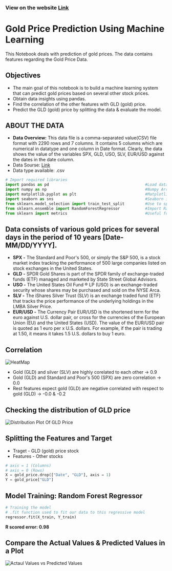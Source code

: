 ### View on the website [Link](https://iamswati.github.io/data_analysis_gold_price/)

# Gold Price Prediction Using Machine Learning 
This Notebook deals with prediction of gold prices. The data contains features regarding the Gold Price Data.

  
## Objectives
* The main goal of this notebook is to build a machine learning system that can predict gold prices based on several other stock prices.
* Obtain data insights using pandas.
* Find the correlation of the other features with GLD (gold) price.
* Predict the GLD (gold) price by splitting the data & evaluate the model.


## ABOUT THE DATA
* **Data Overview:** This data file is a comma-separated value(CSV) file format with 2290 rows and 7 columns. It contains 5 columns which are numerical in datatype and one column in Date format. Clearly, the data shows the value of the variables SPX, GLD, USO, SLV, EUR/USD against the dates in the date column.
* Data Sourse: [Link](https://www.kaggle.com/altruistdelhite04/gold-price-data)
* Data type available: .csv

```python
# Import required libraries
import pandas as pd                                          #Load data & perform basic operations
import numpy as np                                           #Numpy Arrays
import matplotlib.pyplot as plt                              #Matplotlib is a low level graph plotting library in python that serves as a visualization utility.
import seaborn as sns                                        #Seaborn is a library that uses Matplotlib underneath to plot graphs. It will be used to visualize random distributions.
from sklearn.model_selection import train_test_split         #Use to split the original data into training data & test data
from sklearn.ensemble import RandomForestRegressor           #Import Random Forest Regression Model
from sklearn import metrics                                  #Useful for finding performance of model

```


## Data consists of various gold prices for several days in the period of 10 years [Date- MM/DD/YYYY].

* **SPX -** The Standard and Poor's 500, or simply the S&P 500, is a stock market index tracking the performance of 500 large companies listed on stock exchanges in the United States.
* **GLD -** SPDR Gold Shares is part of the SPDR family of exchange-traded funds (ETF) managed and marketed by State Street Global Advisors.
* **USO -** The United States Oil Fund ® LP (USO) is an exchange-traded security whose shares may be purchased and sold on the NYSE Arca.
* **SLV -** The iShares Silver Trust (SLV) is an exchange traded fund (ETF) that tracks the price performance of the underlying holdings in the LMBA Silver Price.
* **EUR/USD -** The Currency Pair EUR/USD is the shortened term for the euro against U.S. dollar pair, or cross for the currencies of the European Union (EU) and the United States (USD). The value of the EUR/USD pair is quoted as 1 euro per x U.S. dollars. For example, if the pair is trading at 1.50, it means it takes 1.5 U.S. dollars to buy 1 euro.


## Correlation

![HeatMap](https://user-images.githubusercontent.com/67102886/129918593-2a5de4b9-b6fb-44b1-8b11-26177e6af892.png)

* Gold (GLD) and silver (SLV) are highly corelated to each other -> 0.9
* Gold (GLD) and Standard and Poor's 500 (SPX) are zero correlation -> 0.0
* Rest features expect gold (GLD) are negative correlated with respect to gold (GLD) -> -0.0 & -0.2


## Checking the distribution of GLD price

![Distribution Plot Of GLD Price](https://user-images.githubusercontent.com/67102886/129919722-eaa87a93-4d1d-43a5-bf25-363c014d8bec.png)


## Splitting the Features and Target
* Traget - GLD (gold) price stock
* Features - Other stocks

```python
# axis = 1 (Columns)
# axis = 0 (Rows)
X = gold_price.drop(["Date", "GLD"], axis = 1)
Y = gold_price["GLD"]
```


## Model Training: Random Forest Regressor

```python
# Training the model
# .fit function used to fit our data to this regressive model
regressor.fit(X_train, Y_train)
```
**R scored error: 0.98**


## Compare the Actual Values & Predicted Values in a Plot

![Actaul Values vs Predicted Values](https://user-images.githubusercontent.com/67102886/130235602-f54f3a82-2018-4fd7-a830-a24cb0ed0130.png)
